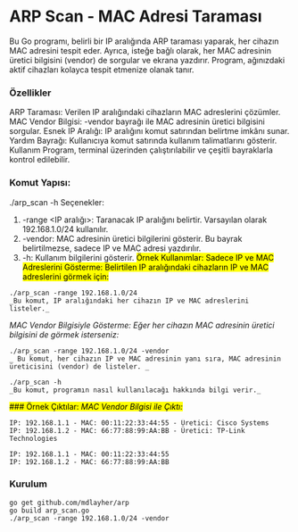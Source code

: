 # ARP Scan - MAC Adresi Taraması
Bu Go programı, belirli bir IP aralığında ARP taraması yaparak, her cihazın MAC adresini tespit eder. Ayrıca, isteğe bağlı olarak, her MAC adresinin üretici bilgisini (vendor) de sorgular ve ekrana yazdırır. Program, ağınızdaki aktif cihazları kolayca tespit etmenize olanak tanır.

### Özellikler
ARP Taraması: Verilen IP aralığındaki cihazların MAC adreslerini çözümler.
MAC Vendor Bilgisi: -vendor bayrağı ile MAC adresinin üretici bilgisini sorgular.
Esnek IP Aralığı: IP aralığını komut satırından belirtme imkânı sunar.
Yardım Bayrağı: Kullanıcıya komut satırında kullanım talimatlarını gösterir.
Kullanım
Program, terminal üzerinden çalıştırılabilir ve çeşitli bayraklarla kontrol edilebilir.

### Komut Yapısı:

./arp_scan -h 
Seçenekler:
1. -range <IP aralığı>: Taranacak IP aralığını belirtir. Varsayılan olarak 192.168.1.0/24 kullanılır.
2. -vendor: MAC adresinin üretici bilgilerini gösterir. Bu bayrak belirtilmezse, sadece IP ve MAC adresi yazdırılır.
3. -h: Kullanım bilgilerini gösterir.
<mark>Örnek Kullanımlar:<mark>
Sadece IP ve MAC Adreslerini Gösterme: Belirtilen IP aralığındaki cihazların IP ve MAC adreslerini görmek için:


```
./arp_scan -range 192.168.1.0/24
_Bu komut, IP aralığındaki her cihazın IP ve MAC adreslerini listeler._
```
_MAC Vendor Bilgisiyle Gösterme: Eğer her cihazın MAC adresinin üretici bilgisini de görmek isterseniz:_

```
./arp_scan -range 192.168.1.0/24 -vendor
_ Bu komut, her cihazın IP ve MAC adresinin yanı sıra, MAC adresinin üreticisini (vendor) de listeler. _
```
```
./arp_scan -h
_Bu komut, programın nasıl kullanılacağı hakkında bilgi verir._
```
<mark> ### Örnek Çıktılar: <mark> 
_MAC Vendor Bilgisi ile Çıktı:_

```
IP: 192.168.1.1 - MAC: 00:11:22:33:44:55 - Üretici: Cisco Systems
IP: 192.168.1.2 - MAC: 66:77:88:99:AA:BB - Üretici: TP-Link Technologies

IP: 192.168.1.1 - MAC: 00:11:22:33:44:55
IP: 192.168.1.2 - MAC: 66:77:88:99:AA:BB
```
### Kurulum
```
go get github.com/mdlayher/arp
go build arp_scan.go
./arp_scan -range 192.168.1.0/24 -vendor
```

